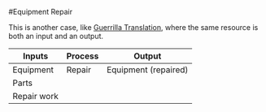 #Equipment Repair

This is another case, like [Guerrilla Translation](https://github.com/valueflows/valueflows/blob/master/use-cases/guerrilla-translation.md), 
where the same resource is both an input and an output.

Inputs  | Process | Output
------------- | ------------- | -----------
Equipment  | Repair | Equipment (repaired)
Parts |
Repair work |
